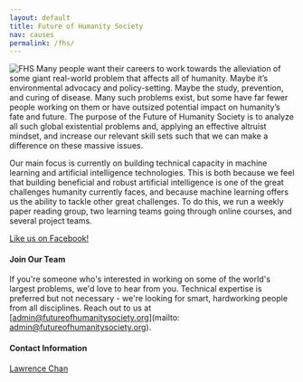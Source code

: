 ```yaml
---
layout: default
title: Future of Humanity Society
nav: causes
permalink: /fhs/
---
```

![FHS](/assets/fhsbannersmall.png)
Many people want their careers to work towards the alleviation of some giant real-world problem that affects all of humanity. Maybe it’s environmental advocacy and policy-setting. Maybe the study, prevention, and curing of disease. Many such problems exist, but some have far fewer people working on them or have outsized potential impact on humanity’s fate and future. The purpose of the Future of Humanity Society is to analyze all such global existential problems and, applying an effective altruist mindset, and increase our relevant skill sets such that we can make a difference on these massive issues.

Our main focus is currently on building technical capacity in machine learning and artificial intelligence technologies. This is both because we feel that building beneficial and robust artificial intelligence is one of the great challenges humanity currently faces, and because machine learning offers us the ability to tackle other great challenges. To do this, we run a weekly paper reading group, two learning teams going through online courses, and several project teams. 

[Like us on Facebook!](https://www.facebook.com/futureofhumanitysociety/timeline)

#### Join Our Team
If you're someone who's interested in working on some of the world's largest problems, we'd love to hear from you. Technical expertise is preferred but not necessary - we're looking for smart, hardworking people from all disciplines. Reach out to us at [admin@futureofhumanitysociety.org](mailto: admin@futureofhumanitysociety.org).

#### Contact Information
[Lawrence Chan](/team/#Lawrence-Chan)
